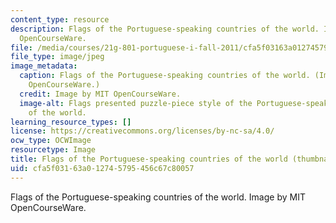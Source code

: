 ```yaml
---
content_type: resource
description: Flags of the Portuguese-speaking countries of the world. Image by MIT
  OpenCourseWare.
file: /media/courses/21g-801-portuguese-i-fall-2011/cfa5f03163a012745795456c67c80057_21g-801f11-th.jpg
file_type: image/jpeg
image_metadata:
  caption: Flags of the Portuguese-speaking countries of the world. (Image by MIT
    OpenCourseWare.)
  credit: Image by MIT OpenCourseWare.
  image-alt: Flags presented puzzle-piece style of the Portuguese-speaking countries
    of the world.
learning_resource_types: []
license: https://creativecommons.org/licenses/by-nc-sa/4.0/
ocw_type: OCWImage
resourcetype: Image
title: Flags of the Portuguese-speaking countries of the world (thumbnail)
uid: cfa5f031-63a0-1274-5795-456c67c80057
---
```

Flags of the Portuguese-speaking countries of the world. Image by MIT OpenCourseWare.